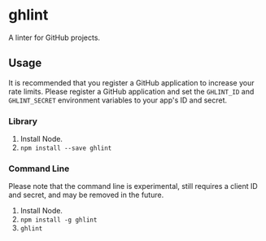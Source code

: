 ghlint
======

A linter for GitHub projects.

Usage
-----
It is recommended that you register a GitHub application to increase your rate limits. Please register a GitHub application and set the `GHLINT_ID` and `GHLINT_SECRET` environment variables to your app's ID and secret.

### Library
1. Install Node.
2. `npm install --save ghlint`

### Command Line
Please note that the command line is experimental, still requires a client ID and secret, and may be removed in the future.

1. Install Node.
2. `npm install -g ghlint`
3. `ghlint`

